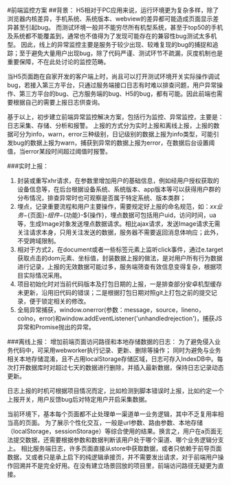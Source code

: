 #前端监控方案
##背景：
H5相对于PC应用来说，运行环境更为复杂多样，除了浏览器内核差异，手机系统、系统版本、webview的差异都可能造成页面显示差异甚至引起bug。
而测试环境一般并不能穷尽所有机型系统，甚至于top50的手机及系统都不能覆盖到，通常也不值得为了发现可能存在的兼容性bug测试太多机型。
因此，线上的异常监控主要是服务于较少出现、较难复现的bug的捕捉和追踪；至于避免大量用户出现bug，除了代码严谨、测试环节不疏漏，灰度机制也是重要保障，不在此处讨论的监控范畴。

当H5页面跑在自家开发的客户端上时，尚且可以打开测试环境开关实际操作调试bug，若接入第三方平台，只通过服务端接口日志有时难以排查问题，用户异常操作、第三方平台的bug、己方服务端的bug、H5的bug，都有可能。因此前端也需要根据自己的需要上报日志供查询。

基于以上，初步建立前端异常监控解决方案，包括行为监控、异常监控，主要是：日志采集、存储、分析和报警。
上报的方式分为实时上报和离线上报，上报的数据可分为info，warn，error三种级别，日记级别的数据上报为info类型，可能引发bug的数据上报为warn，捕获到异常的数据上报为error，在数据后台设置阈值，当error某段时间超过阈值时报警。

###实时上报：
1. 封装或重写xhr请求，在参数里增加用户的基础信息，例如经用户授权获取的设备信息等，在后台根据设备系统、系统版本、app版本等可以获得用户群的分布情况，排查异常时也可观察是否属于特定系统、版本类群；
2. 埋点，记录重要流程和用户主要操作，需要规定好上报的命名规范，如：${xx业务}-${页面}-${组件}-${功能}-${操作}，埋点数据可包括用户uid，访问时间，ua等，生成Image对象发送埋点数据请求。相比ajax请求，发送Image请求无需关注请求本身，只用关注发送的数据，服务器不需要返回消息体响应；此外，不受跨域限制。
3. 相对于方式2，在document或者一些标签元素上监听click事件，通过e.target获取点击的dom元素、坐标值，封装数据上报的做法，是对用户所有行为数据进行记录，上报的无效数据可能过多，服务端筛查有效信息变得复杂，根据项目实际情况采用。
4. 项目初始化时对当前代码版本及打包日期的上报，一是排查部分安卓机型缓存未更新，沿用旧代码的错误；二是根据打包日期对照git上打包之前的提交记录，便于锁定相关的修改。
5. 全局异常捕获，window.onerror(参数：message，source，lineno，colno，error)和window.addEventListener('unhandledrejection')，捕获JS异常和Promise抛出的异常。

###离线上报：
增加前端页面访问路径和本地存储数据的日志：
为了避免侵入业务代码中，可采用webworker执行记录、更新、删除等操作；
同时为避免与业务相关本地存储混淆，且不占用localStorage存储区域，日志可存入IndexDB中。每次打开数据库时对超过七天的数据进行删除，并插入最新数据，保持日志记录动态更新。

日志上报的时机可根据项目情况而定，比如检测到脚本错误时上报，比如约定一个上报开关，用户反馈bug后对特定用户开启采集数据。

当前环境下，基本每个页面都不止处理单一渠道单一业务逻辑，其中不乏复用率相当高的页面。
为了展示个性化交互，一般是url参数、路由参数、本地存储（localStorage，sessionStorage）等综合使用的结果。换言之，用户在a页面无法提交数据，还需要根据参数和数据判断该用户处于哪个渠道、哪个业务逻辑分支上。
相比服务端日志，许多页面直接从store中获取数据，或者只依赖于前导页面数据，又或者只是承上启下的纯逻辑承接页，并不需要发出请求，对于前端用户操作回溯并不是完全好用。在没有建立场景回放的项目里，前端访问路径无疑更为直接。
